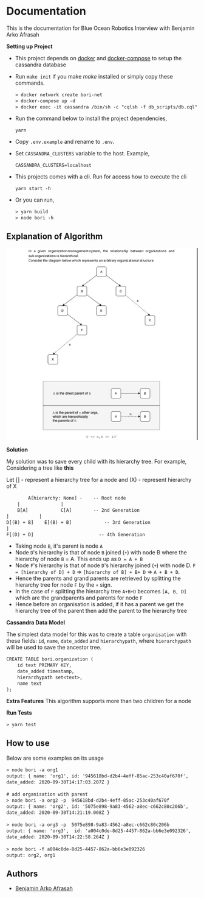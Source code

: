 # Documentation

This is the documentation for Blue Ocean Robotics Interview with Benjamin Arko Afrasah

**Setting up Project**

- This project depends on [docker](https://docs.docker.com/engine/install/ubuntu/) and [docker-compose](https://docs.docker.com/compose/install/) to setup the cassandra database
-   Run  ```make init``` if you make  *make* installed or simply copy these commands.
    ```
    > docker network create bori-net
    > docker-compose up -d
    > docker exec -it cassandra /bin/sh -c "cqlsh -f db_scripts/db.cql"
    ```
-   Run the command below to install the project dependencies,

    ```
    yarn
    ```

-   Copy `.env.example` and rename to `.env`.
-   Set `CASSANDRA_CLUSTERS` variable to the host. Example,
    ```
    CASSANDRA_CLUSTERS=localhost
    ```
-   This projects comes with a cli. Run for access how to execute the cli
    ```
    yarn start -h
    ```
    
-   Or you can run,
    ```engine='sh'
    > yarn build
    > node bori -h
    ```

## Explanation of Algorithm
   ![Question](./docs/question.png)


**Solution**

My solution was to save every child with its hierarchy tree. For example,
Considering a tree like **this**

Let [] - represent a hierarchy tree for a node and (X) - represent hierarchy of X           

            A[hierarchy: None] -    -- Root node
        |               |
        B[A]            C[A]        -- 2nd Generation
    |           |
    D[(B) + B]    E[(B) + B]            -- 3rd Generation
    |
    F[(D) + D]                        -- 4th Generation

- Taking node `B`, it's parent is node `A`
- Node `D`'s hierarchy is that of node `B` joined (`+`) with node B where the hierarchy of node `B` = A. This ends up as `D = A + B`
- Node `F`'s  hierarchy is that of node `D`'s hierarchy joined (`+`) with node D. `F = [hierarchy of D] + D` => `[hierarchy of B] + B+ D` => `A + B + D`.
- Hence the parents and grand parents are retrieved by splitting the hierarchy tree for node `F` by the `+` sign.
- In the case of `F` splitting the hierarchy tree `A+B+D` becomes `[A, B, D]` which are the grandparents and parents for node `F`
- Hence before an organisation is added, if it has a parent we get the hierarchy tree of the parent then add the parent to the hierarchy tree

**Cassandra Data Model**

The simplest data model for this was to create a table `organisation` with these fields: `id`, `name`, `date_added` and `hierarchypath`, where `hierarchypath` will be used to save the ancestor tree.


```
CREATE TABLE bori.organization (
    id text PRIMARY KEY,
    date_added timestamp,
    hierarchypath set<text>,
    name text
);
```

**Extra Features**
This algorithm supports more than two children for a node

**Run Tests**

    > yarn test


## How to use
Below are some examples on its usage
    
    > node bori -a org1
    output: { name: 'org1', id: '945618bd-d2b4-4eff-85ac-253c40af670f', date_added: 2020-09-30T14:17:03.207Z }

    # add organisation with parent
    > node bori -a org2 -p  945618bd-d2b4-4eff-85ac-253c40af670f
    output: { name: 'org2', id: '5075e898-9a83-4562-a8ec-c662c80c206b', date_added: 2020-09-30T14:21:19.008Z }
    
    > node bori -a org3 -p  5075e898-9a83-4562-a8ec-c662c80c206b
    output: { name: 'org3',  id: 'a004c0de-8d25-4457-862a-bb6e3e092326', date_added: 2020-09-30T14:22:58.264Z }

    > node bori -f a004c0de-8d25-4457-862a-bb6e3e092326
    output: org2, org1

## Authors

-   [Benjamin Arko Afrasah](https://github.com/Silvrash)

